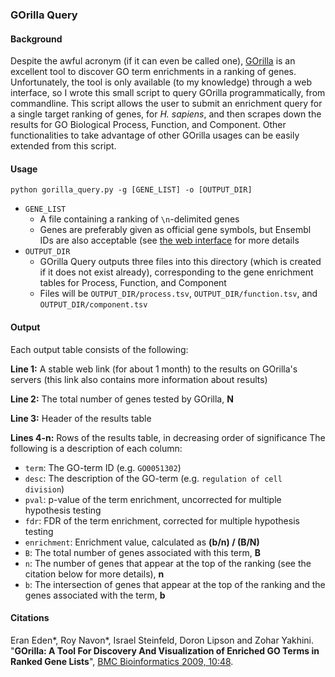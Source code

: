 ### GOrilla Query
#### Background
Despite the awful acronym (if it can even be called one), [GOrilla](http://cbl-gorilla.cs.technion.ac.il/) is an excellent tool to discover GO term enrichments in a ranking of genes. Unfortunately, the tool is only available (to my knowledge) through a web interface, so I wrote this small script to query GOrilla programmatically, from commandline. This script allows the user to submit an enrichment query for a single target ranking of genes, for _H. sapiens_, and then scrapes down the results for GO Biological Process, Function, and Component.
Other functionalities to take advantage of other GOrilla usages can be easily extended from this script.

#### Usage
`python gorilla_query.py -g [GENE_LIST] -o [OUTPUT_DIR]`
- `GENE_LIST`
	- A file containing a ranking of `\n`-delimited genes
	- Genes are preferably given as official gene symbols, but Ensembl IDs are also acceptable (see [the web interface](http://cbl-gorilla.cs.technion.ac.il/) for more details
- `OUTPUT_DIR`
	- GOrilla Query outputs three files into this directory (which is created if it does not exist already), corresponding to the gene enrichment tables for Process, Function, and Component
	- Files will be `OUTPUT_DIR/process.tsv`, `OUTPUT_DIR/function.tsv`, and `OUTPUT_DIR/component.tsv`

#### Output
Each output table consists of the following:

**Line 1:** A stable web link (for about 1 month) to the results on GOrilla's servers (this link also contains more information about results)

**Line 2:** The total number of genes tested by GOrilla, **N**

**Line 3:** Header of the results table

**Lines 4-n:** Rows of the results table, in decreasing order of significance
The following is a description of each column:
- `term`: The GO-term ID (e.g. `GO0051302`)
- `desc`: The description of the GO-term (e.g. `regulation of cell division`)
- `pval`: p-value of the term enrichment, uncorrected for multiple hypothesis testing
- `fdr`: FDR of the term enrichment, corrected for multiple hypothesis testing
- `enrichment`: Enrichment value, calculated as **(b/n) / (B/N)**
- `B`: The total number of genes associated with this term, **B**
- `n`: The number of genes that appear at the top of the ranking (see the citation below for more details), **n**
- `b`: The intersection of genes that appear at the top of the ranking and the genes associated with the term, **b**

#### Citations
Eran Eden*, Roy Navon*, Israel Steinfeld, Doron Lipson and Zohar Yakhini. "**GOrilla: A Tool For Discovery And Visualization of Enriched GO Terms in Ranked Gene Lists**", [BMC Bioinformatics 2009, 10:48](http://www.biomedcentral.com/1471-2105/10/48).

